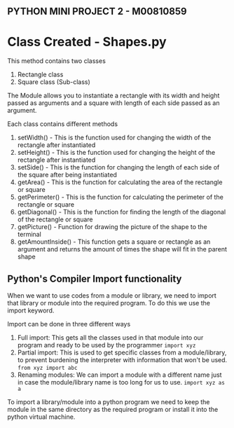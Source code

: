 ## PYTHON MINI PROJECT 2 - M00810859

# Class Created - Shapes.py

This method contains two classes
1. Rectangle class
2. Square class (Sub-class)

The Module allows you to instantiate a rectangle with its width and height passed as arguments and a square with length of each side passed as an argument.

Each class contains different methods
1. setWidth() - This is the function used for changing the width of the rectangle after instantiated
2. setHeight() - This is the function used for changing the height of the rectangle after instantiated
3. setSide() - This is the function for changing the length of each side of the square after being instantiated
4.  getArea() - This is the function for calculating the area of the rectangle or square
5. getPerimeter() - This is the function for calculating the perimeter of the rectangle or square
6. getDiagonal() - This is the function for finding the length of the diagonal of the rectangle or square
7. getPicture() - Function for drawing the picture of the shape to the terminal
8. getAmountInside() - This function gets a square or rectangle as an argument and returns the amount of times the shape will fit in the parent shape

## Python's Compiler Import functionality

When we want to use codes from a module or library, we need to import that library or module into the required program. To do this we use the import keyword. 

Import can be done in three different ways
1. Full import: This gets all the classes used in that module into our program and ready to be used by the programmer
`import xyz`
2. Partial import: This is used to get specific classes from a module/library, to prevent burdening the interpreter with information that won't be used. 
`from xyz import abc`
3. Renaming modules: We can import a module with a different name just in case the module/library name is too long for us to use. 
`import xyz as a`

To import a library/module into a python program we need to keep the module in the same directory as the required program or install it into the python virtual machine.  
